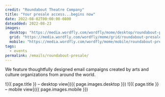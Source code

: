 ```yaml
---
credit: "Roundabout Theatre Company"
title: "Your presale access...begins now"
date: 2022-08-02T00:00:00-0800
dateadded: 2022-08-23
images:
  desktop: "https://media.wordfly.com/wordfly/mome/desktop/roundabout-presale.jpg"
  grid: "https://media.wordfly.com/wordfly/mome/grid/roundabout-presale.jpg"
  mobile: "https://media.wordfly.com/wordfly/mome/mobile/roundabout-presale.jpg"
tags:
  - events
permalink: /emails/roundabout-presale/
---
```

We feature thoughtfully designed email campaigns created by arts and culture organizations from around the world.

![{{ page.title }} – desktop view]({{ page.images.desktop }})
![{{ page.title }} – mobile view]({{ page.images.mobile }})
